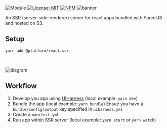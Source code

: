 ![Module](https://img.shields.io/badge/%40platform-react.ssr-%23EA4E7E.svg)
[![License: MIT](https://img.shields.io/badge/license-MIT-blue.svg)](https://opensource.org/licenses/MIT)
[![NPM](https://img.shields.io/npm/v/@platform/react.ssr.svg?colorB=blue&style=flat)](https://www.npmjs.com/package/@platform/react.ssr)
![banner](https://platform.sfo2.digitaloceanspaces.com/repo-banners/react.ssr.png)

An SSR (server-side-renderer) server for react apps bundled with ParcelJS and hosted on S3.

## Setup

    yarn add @platform/react.ssr


<p>&nbsp;<p>

![diagram](https://platform.sfo2.digitaloceanspaces.com/repo-diagrams/react.ssr-diagram.png)


## Workflow

1. Develop you app using [UIHarness](https://uiharness.com) (local example: `yarn dev`)
2. Bundle the app (local example: `yarn bundle`)
   Ensue you have a `bundle/config/output` key specified in `uiharness.yml`
3. Create a `manifest.yml`   
3. Run app within SSR server (local example: `yarn start` or `yarn watch`)

<p>&nbsp;<p>
<p>&nbsp;<p>


